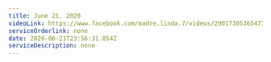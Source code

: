 ```yaml
---
title: June 21, 2020
videoLink: https://www.facebook.com/madre.linda.7/videos/2901730536547348
serviceOrderlink: none
date: 2020-06-21T23:56:31.854Z
serviceDescription: none
---
```


